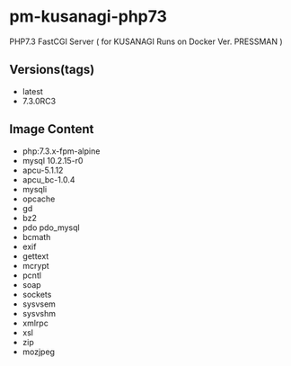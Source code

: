 # pm-kusanagi-php73
PHP7.3 FastCGI Server ( for KUSANAGI Runs on Docker Ver. PRESSMAN )

## Versions(tags)

- latest
- 7.3.0RC3

## Image Content
- php:7.3.x-fpm-alpine
- mysql 10.2.15-r0
- apcu-5.1.12
- apcu_bc-1.0.4
- mysqli 
- opcache
- gd 
- bz2
- pdo pdo_mysql
- bcmath
- exif
- gettext
- mcrypt
- pcntl
- soap
- sockets
- sysvsem
- sysvshm
- xmlrpc
- xsl
- zip
- mozjpeg
